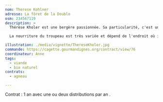 ```yaml
---
nom: Therese Kohlner
adresse: La fôret de la Double
osm: 234567119
description: >
  Thérèse Kholer est une bergère passionnée. Sa particularité, c'est une bergère sans terre. Elle se déplace en permanence et promène son troupeau dans la forêt de la Double (raison pour laquelle la viande ne peut pas être certifiée bio).

  La nourriture du troupeau est très variée et dépend de l'endroit où il se trouve ainsi que de la saison : herbe, ronces, chèvrefeuille et lierre dans la forêt auquel s'ajoutent en automne glands et châtaignes. C'est tout ça qui donne une viande délicieuse et pleine de saveur.

illustration: ./media/vignette/ThereseKholer.jpg
commande: https://cagette.gourmandignes.org/contract/view/76
coordinateur: Anne
tags:
  - viande
  - bio naturel
contrats: 
  - agneau

---
```

Contrat : 1 an avec une ou deux distributions par an .
